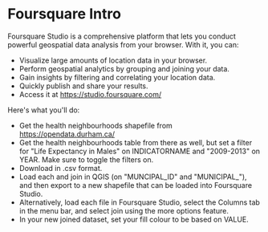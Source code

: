 # Foursquare Intro

Foursquare Studio is a comprehensive platform that lets you conduct powerful geospatial data analysis from your browser. With it, you can:
- Visualize large amounts of location data in your browser.
- Perform geospatial analytics by grouping and joining your data.
- Gain insights by filtering and correlating your location data.
- Quickly publish and share your results.
- Access it at https://studio.foursquare.com/

Here's what you'll do:
- Get the health neighbourhoods shapefile from https://opendata.durham.ca/
- Get the health neighbourhoods table from there as well, but set a filter for "Life Expectancy in Males" on INDICATORNAME and "2009-2013" on YEAR. Make sure to toggle the filters on.
- Download in .csv format.
- Load each and join in QGIS (on "MUNCIPAL_ID" and "MUNICIPAL_"), and then export to a new shapefile that can be loaded into Foursquare Studio.
- Alternatively, load each file in Foursquare Studio, select the Columns tab in the menu bar, and select join using the more options feature.
- In your new joined dataset, set your fill colour to be based on VALUE.
